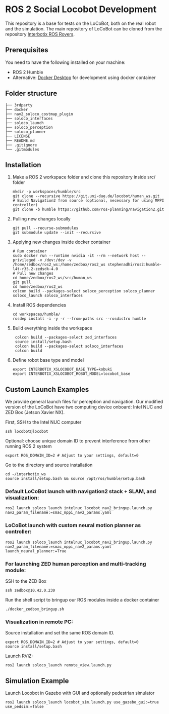 # ROS 2 Social Locobot Development

This repository is a base for tests on the LoCoBot, both on the real robot and the simulation. The main repository of LoCoBot can be cloned from the repository [Interbotix ROS Rovers](https://github.com/Interbotix/interbotix_ros_rovers/tree/humble). 

## Prerequisites
You need to have the following installed on your machine:
- ROS 2 Humble
- Alternative: [Docker Desktop](https://www.docker.com/products/docker-desktop) for development using docker container


## Folder structure

    ├── 3rdparty
    ├── docker
    ├── nav2_soloco_costmap_plugin
    ├── soloco_interfaces           
    ├── soloco_launch               
    ├── soloco_perception
    ├── soloco_planner
    ├── LICENSE
    ├── README.md
    ├── .gitignore
    └── .gitmodules


## Installation
1. Make a ROS 2 workspace folder and clone this repository inside src/ folder
    ```
    mkdir -p workspaces/humble/src
    git clone --recursive https://git.uni-due.de/locobot/human_ws.git
    # Build Navigation2 from source (optional, necessary for using MPPI controller)
    git clone -b humble https://github.com/ros-planning/navigation2.git
    ```

2. Pulling new changes locally
    ```
    git pull --recurse-submodules
    git submodule update --init --recursive
    ```
3. Applying new changes inside docker container
    ```
    # Run container
    sudo docker run --runtime nvidia -it --rm --network host --privileged -v /dev:/dev -v /home/zedbox/ros2_ws:/home/zedbox/ros2_ws stephenadhi/ros2:humble-l4t-r35.2-zedsdk-4.0
    # Pull new changes
    cd home/zedbox/ros2_ws/src/human_ws
    git pull
    cd home/zedbox/ros2_ws
    colcon build --packages-select soloco_perception soloco_planner soloco_launch soloco_interfaces
    ```

4. Install ROS dependencies
    ```
    cd workspaces/humble/
    rosdep install -i -y -r --from-paths src --rosdistro humble
    ```

5. Build everything inside the workspace
   ```
    colcon build --packages-select zed_interfaces
    source install/setup.bash
    colcon build --packages-select soloco_interfaces
    colcon build
   ```

6. Define robot base type and model
   ```
   export INTERBOTIX_XSLOCOBOT_BASE_TYPE=kobuki
   export INTERBOTIX_XSLOCOBOT_ROBOT_MODEL=locobot_base
   ```

## Custom Launch Examples
We provide general launch files for perception and navigation. Our modified version of the LoCoBot have two computing device onboard: Intel NUC and ZED Box (Jetson Xavier NX).

First, SSH to the Intel NUC computer
    
    ssh locobot@locobot
    
Optional: choose unique domain ID to prevent interference from other running ROS 2 system

    export ROS_DOMAIN_ID=2 # Adjust to your settings, default=0

Go to the directory and source installation

    cd ~/interbotix_ws
    source install/setup.bash && source /opt/ros/humble/setup.bash
    
### Default LoCoBot launch with navigation2 stack + SLAM, and visualization:

    ros2 launch soloco_launch intelnuc_locobot_nav2_bringup.launch.py nav2_param_filename:=smac_mppi_nav2_params.yaml

### LoCoBot launch with custom neural motion planner as controller:

    ros2 launch soloco_launch intelnuc_locobot_nav2_bringup.launch.py nav2_param_filename:=smac_mppi_nav2_params.yaml launch_neural_planner:=True

### For launching ZED human perception and multi-tracking module:
SSH to the ZED Box

    ssh zedbox@10.42.0.230
    
Run the shell script to bringup our ROS modules inside a docker container

    ./docker_zedbox_bringup.sh

### Visualization in remote PC:
Source installation and set the same ROS domain ID.

    export ROS_DOMAIN_ID=2 # Adjust to your settings, default=0
    source install/setup.bash

Launch RViZ:

    ros2 launch soloco_launch remote_view.launch.py

## Simulation Example
Launch Locobot in Gazebo with GUI and optionally pedestrian simulator

    ros2 launch soloco_launch locobot_sim.launch.py use_gazebo_gui:=true use_pedsim:=false

